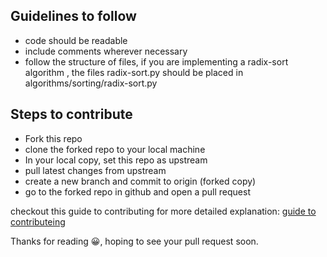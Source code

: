 ## Guidelines to follow

* code should be readable
* include comments wherever necessary
* follow the structure of files, if you are implementing a radix-sort algorithm , the files radix-sort.py should be placed in algorithms/sorting/radix-sort.py

## Steps to contribute

* Fork this repo
* clone the forked repo to your local machine
* In your local copy, set this repo as upstream
* pull latest changes from upstream
* create a new branch and commit to origin (forked copy)
* go to the forked repo in github and open a pull request 

checkout this guide to contributing for more detailed explanation: [guide to contributeing](https://www.dataschool.io/how-to-contribute-on-github/)


Thanks for reading 😀, hoping to see your pull request soon.

